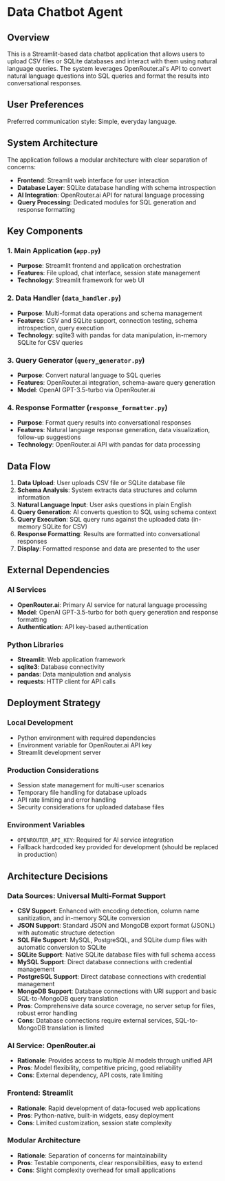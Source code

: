 # Data Chatbot Agent

## Overview

This is a Streamlit-based data chatbot application that allows users to upload CSV files or SQLite databases and interact with them using natural language queries. The system leverages OpenRouter.ai's API to convert natural language questions into SQL queries and format the results into conversational responses.

## User Preferences

Preferred communication style: Simple, everyday language.

## System Architecture

The application follows a modular architecture with clear separation of concerns:

- **Frontend**: Streamlit web interface for user interaction
- **Database Layer**: SQLite database handling with schema introspection
- **AI Integration**: OpenRouter.ai API for natural language processing
- **Query Processing**: Dedicated modules for SQL generation and response formatting

## Key Components

### 1. Main Application (`app.py`)
- **Purpose**: Streamlit frontend and application orchestration
- **Features**: File upload, chat interface, session state management
- **Technology**: Streamlit framework for web UI

### 2. Data Handler (`data_handler.py`)
- **Purpose**: Multi-format data operations and schema management
- **Features**: CSV and SQLite support, connection testing, schema introspection, query execution
- **Technology**: sqlite3 with pandas for data manipulation, in-memory SQLite for CSV queries

### 3. Query Generator (`query_generator.py`)
- **Purpose**: Convert natural language to SQL queries
- **Features**: OpenRouter.ai integration, schema-aware query generation
- **Model**: OpenAI GPT-3.5-turbo via OpenRouter.ai

### 4. Response Formatter (`response_formatter.py`)
- **Purpose**: Format query results into conversational responses
- **Features**: Natural language response generation, data visualization, follow-up suggestions
- **Technology**: OpenRouter.ai API with pandas for data processing

## Data Flow

1. **Data Upload**: User uploads CSV file or SQLite database file
2. **Schema Analysis**: System extracts data structures and column information
3. **Natural Language Input**: User asks questions in plain English
4. **Query Generation**: AI converts question to SQL using schema context
5. **Query Execution**: SQL query runs against the uploaded data (in-memory SQLite for CSV)
6. **Response Formatting**: Results are formatted into conversational responses
7. **Display**: Formatted response and data are presented to the user

## External Dependencies

### AI Services
- **OpenRouter.ai**: Primary AI service for natural language processing
- **Model**: OpenAI GPT-3.5-turbo for both query generation and response formatting
- **Authentication**: API key-based authentication

### Python Libraries
- **Streamlit**: Web application framework
- **sqlite3**: Database connectivity
- **pandas**: Data manipulation and analysis
- **requests**: HTTP client for API calls

## Deployment Strategy

### Local Development
- Python environment with required dependencies
- Environment variable for OpenRouter.ai API key
- Streamlit development server

### Production Considerations
- Session state management for multi-user scenarios
- Temporary file handling for database uploads
- API rate limiting and error handling
- Security considerations for uploaded database files

### Environment Variables
- `OPENROUTER_API_KEY`: Required for AI service integration
- Fallback hardcoded key provided for development (should be replaced in production)

## Architecture Decisions

### Data Sources: Universal Multi-Format Support
- **CSV Support**: Enhanced with encoding detection, column name sanitization, and in-memory SQLite conversion
- **JSON Support**: Standard JSON and MongoDB export format (JSONL) with automatic structure detection
- **SQL File Support**: MySQL, PostgreSQL, and SQLite dump files with automatic conversion to SQLite
- **SQLite Support**: Native SQLite database files with full schema access
- **MySQL Support**: Direct database connections with credential management
- **PostgreSQL Support**: Direct database connections with credential management  
- **MongoDB Support**: Database connections with URI support and basic SQL-to-MongoDB query translation
- **Pros**: Comprehensive data source coverage, no server setup for files, robust error handling
- **Cons**: Database connections require external services, SQL-to-MongoDB translation is limited

### AI Service: OpenRouter.ai
- **Rationale**: Provides access to multiple AI models through unified API
- **Pros**: Model flexibility, competitive pricing, good reliability
- **Cons**: External dependency, API costs, rate limiting

### Frontend: Streamlit
- **Rationale**: Rapid development of data-focused web applications
- **Pros**: Python-native, built-in widgets, easy deployment
- **Cons**: Limited customization, session state complexity

### Modular Architecture
- **Rationale**: Separation of concerns for maintainability
- **Pros**: Testable components, clear responsibilities, easy to extend
- **Cons**: Slight complexity overhead for small applications